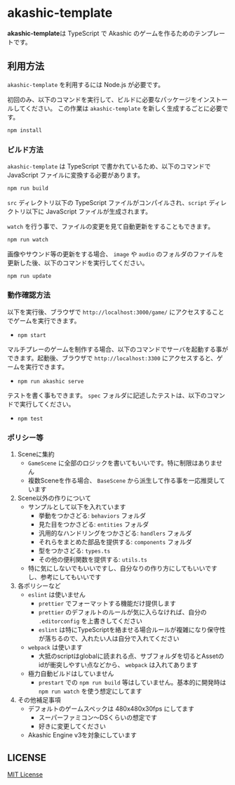# akashic-template

**akashic-template**は TypeScript で Akashic のゲームを作るためのテンプレートです。

## 利用方法

`akashic-template` を利用するには Node.js が必要です。

初回のみ、以下のコマンドを実行して、ビルドに必要なパッケージをインストールしてください。
この作業は `akashic-template` を新しく生成するごとに必要です。

```sh
npm install
```

### ビルド方法

`akashic-template` は TypeScript で書かれているため、以下のコマンドで JavaScript ファイルに変換する必要があります。

```sh
npm run build
```

`src` ディレクトリ以下の TypeScript ファイルがコンパイルされ、`script` ディレクトリ以下に JavaScript ファイルが生成されます。

`watch` を行う事で、ファイルの変更を見て自動更新をすることもできます。

```sh
npm run watch
```

画像やサウンド等の更新をする場合、 `image` や `audio` のフォルダのファイルを更新した後、以下のコマンドを実行してください。

```sh
npm run update
```

### 動作確認方法

以下を実行後、ブラウザで `http://localhost:3000/game/` にアクセスすることでゲームを実行できます。

- `npm start`

マルチプレーのゲームを制作する場合、以下のコマンドでサーバを起動する事ができます。起動後、ブラウザで `http://localhost:3300` にアクセスすると、ゲームを実行できます。

- `npm run akashic serve`

テストを書く事もできます。 `spec` フォルダに記述したテストは、以下のコマンドで実行してください。

- `npm test`

### ポリシー等

1. Sceneに集約
	- `GameScene` に全部のロジックを書いてもいいです。特に制限はありません
	- 複数Sceneを作る場合、 `BaseScene` から派生して作る事を一応推奨しています
2. Scene以外の作りについて
	- サンプルとして以下を入れています
		- 挙動をつかさどる: `behaviors` フォルダ
		- 見た目をつかさどる: `entities` フォルダ
		- 汎用的なハンドリングをつかさどる: `handlers` フォルダ
		- それらをまとめた部品を提供する: `components` フォルダ
		- 型をつかさどる: `types.ts`
		- その他の便利関数を提供する: `utils.ts`
	- 特に気にしないでもいいですし、自分なりの作り方にしてもいいですし、参考にしてもいいです
3. 各ポリシーなど
	- `eslint` は使いません
		- `prettier` でフォーマットする機能だけ提供します
		- `prettier` のデフォルトのルールが気に入らなければ、自分の `.editorconfig` を上書きしてください
		- `eslint` は特にTypeScriptを絡ませる場合ルールが複雑になり保守性が落ちるので、入れたい人は自分で入れてください
	- `webpack` は使います
		- 大抵のscriptはglobalに読まれる点、サブフォルダを切るとAssetのidが衝突しやすい点などから、 `webpack` は入れてあります
	- 極力自動ビルドはしていません
		- `prestart` での `npm run build` 等はしていません。基本的に開発時は `npm run watch` を使う想定にしてます
4. その他補足事項
	- デフォルトのゲームスペックは 480x480x30fps にしてます
		- スーパーファミコン～DSくらいの想定です
		- 好きに変更してください
	- Akashic Engine v3を対象にしています

## LICENSE

[MIT License](./LICENSE)
